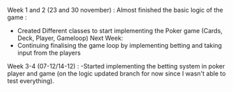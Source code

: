 Week 1 and 2 (23 and 30 november) : 
Almost finished the basic logic of the game :
- Created Different classes to start implementing the Poker game (Cards, Deck, Player, Gameloop)
Next Week: 
- Continuing finalising the game loop by implementing betting and taking input from the players

Week 3-4 (07-12/14-12) : 
-Started implementing the betting system in poker player and game (on the logic updated branch for now since I wasn't able to test everything).
